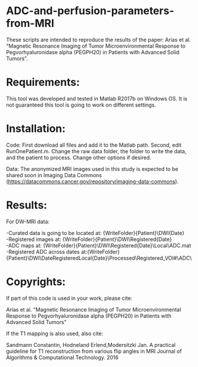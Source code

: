# ADC-and-perfusion-parameters-from-MRI
These scripts are intended to reproduce the results of the paper: Arias et al. "Magnetic Resonance Imaging of Tumor Microenvironmental Response to Pegvorhyaluronidase alpha (PEGPH20) in Patients with Advanced Solid Tumors".

# Requirements: 
This tool was developed and tested in Matlab R2017b on Windows OS. It is not guaranteed this tool is going to work on different settings.

# Installation: 
Code: First download all files and add it to the Matlab path. Second, edit RunOnePatient.m. Change the raw data folder, the folder to write the data, and the patient to process. 
Change other options if desired.

Data: The anonymized MRI images used in this study is expected to be shared soon in Imaging Data Commons (https://datacommons.cancer.gov/repository/imaging-data-commons).

# Results: 
For DW-MRI data:

-Curated data is going to be located at: {WriteFolder}\{Patient}\DWI\{Date}\
-Registered images at: {WriteFolder}\{Patient}\DWI\Registered\{Date}\
-ADC maps at: {WriteFolder}\{Patient}\DWI\Registered\{Date}\Local\ADC.mat
-Registered ADC across dates at:{WriteFolder}\{Patient}\DWI\DateRegisteredLocal\{Date}\Processed\Registered_VOI#\ADC\

# Copyrights: 
If part of this code is used in your work, please cite:

Arias et al. "Magnetic Resonance Imaging of Tumor Microenvironmental Response to Pegvorhyaluronidase alpha (PEGPH20) in Patients with Advanced Solid Tumors"

If the T1 mapping is also used, also cite:

Sandmann Constantin, Hodneland Erlend,Modersitzki Jan. A practical guideline for T1 reconstruction from various flip angles in MRI Journal of Algorithms & Computational
Technology. 2016
